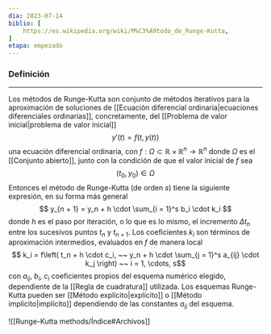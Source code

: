 ```yaml
---
dia: 2023-07-14
biblio: [
	https://es.wikipedia.org/wiki/M%C3%A9todo_de_Runge-Kutta,
]
etapa: empezado
---
```

### Definición 
---
Los métodos de Runge-Kutta son conjunto de métodos iterativos para la aproximación de soluciones de [[Ecuación diferencial ordinaria|ecuaciones diferenciales ordinarias]], concretamente, del [[Problema de valor inicial|problema de valor inicial]] $$ y'(t) = f(t, y(t)) $$ una ecuación diferencial ordinaria, con $f: \Omega \subset \mathbb{R} \times \mathbb{R}^n \to \mathbb{R}^n$ donde $\Omega$ es el [[Conjunto abierto]], junto con la condición de que el valor inicial de $f$ sea $$ \left( t_0, y_0 \right) \in \Omega $$
Entonces el método de Runge-Kutta (de orden $s$) tiene la siguiente expresión, en su forma más general $$ y_{n + 1} = y_n + h \cdot \sum_{i = 1}^s b_i \cdot k_i $$ donde $h$ es el paso por iteración, o lo que es lo mismo, el incremento $\Delta t_n$ entre los sucesivos puntos $t_n$ y $t_{n + 1}$. Los coeficientes $k_i$ son términos de aproximación intermedios, evaluados en $f$ de manera local $$ k_i = f\left( t_n + h \cdot c_i, ~~ y_n + h \cdot \sum_{j = 1}^s a_{ij} \cdot k_j \right) ~~ i = 1, \cdots, s$$ con $a_{ij}$, $b_i$, $c_i$ coeficientes propios del esquema numérico elegido, dependiente de la [[Regla de cuadratura]] utilizada. Los esquemas Runge-Kutta pueden ser [[Método explícito|explícito]] o [[Método implícito|implícito]] dependiendo de las constantes $a_{ij}$ del esquema.









![[Runge-Kutta methods/Índice#Archivos]]